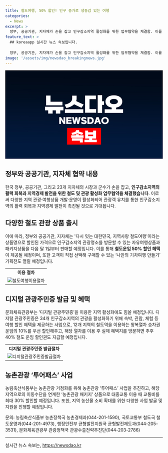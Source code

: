 ```yaml
---
title: 철도여행, 50% 할인! 인구 증가로 생동감 있는 여행
categories:
  - News
excerpt: >
  정부, 공공기관, 지자체가 손을 잡고 인구감소지역 활성화를 위한 업무협약을 체결함. 이를 통해 철도운임 50% 할인 상품 출시로 지역 관광 활성화 및 지역경제 발전을 기대함. 다시 잇는 대한민국, 지역사랑 철도여행 상품 판매 및 디지털 관광주민증을 활용한 혜택 제공으로 관광객 유치를 촉진. 23개 지자체 시장·군수 등 100여 명이 참석한 협약식에서 약 18명의 관리자들이 참석했으며, 철도 운임 할인뿐 아니라 숙박, 렌터카, 입장권 등을 할인하는 기획전도 열릴 예정.
feature_text: >
  ## koreaapp 실시간 뉴스 속보입니다.

  정부, 공공기관, 지자체가 손을 잡고 인구감소지역 활성화를 위한 업무협약을 체결함. 이를 통해 철도운임 50% 할인 상품 출시로 지역 관광 활성화 및 지역경제 발전을 기대함. 다시 잇는 대한민국, 지역사랑 철도여행 상품 판매 및 디지털 관광주민증을 활용한 혜택 제공으로 관광객 유치를 촉진. 23개 지자체 시장·군수 등 100여 명이 참석한 협약식에서 약 18명의 관리자들이 참석했으며, 철도 운임 할인뿐 아니라 숙박, 렌터카, 입장권 등을 할인하는 기획전도 열릴 예정.
image: '/assets/img/newsdao_breakingnews.jpg'
---
```


<p><img src="/assets/img/newsdao_breakingnews.jpg" alt="koreaapp 속보" /></p>

<h2 data-ke-size="size26">정부와 공공기관, 지자체 협약 내용</h2>

<p data-ke-size="size16">한국 정부, 공공기관, 그리고 23개 지자체의 시장과 군수가 손을 잡고, <b>인구감소지역의 활력 회복과 지역경제 발전을 위한 철도 및 관광 활성화 업무협약을 체결했습니다</b>. 이로써 다양한 지역 관광·여행상품 개발·운영이 활성화되어 관광객 유치를 통한 인구감소지역의 활력 회복과 지역경제 발전이 촉진될 것으로 기대됩니다.</p>

<h2 data-ke-size="size26">다양한 철도 관광 상품 출시</h2>

<p data-ke-size="size16">이에 따라, 정부와 공공기관, 지자체는 '다시 잇는 대한민국, 지역사랑 철도여행'이라는 상품명으로 할인된 가격으로 인구감소지역 관광명소를 방문할 수 있는 자유여행상품과 패키지상품을 다음 달 1일부터 판매할 예정입니다. 이를 통해 <b>철도운임 50% 할인 혜택</b>이 제공될 예정이며, 또한 고객이 직접 선택해 구매할 수 있는 ‘나만의 기차여행 만들기’ 기획전도 열릴 예정입니다.</p>

<table>
    <tr>
        <td style="text-align: center; height: 17px;"><b>이용 절차</b></td>
    </tr>
    <tr>
        <td style="text-align: center; height: 17px;"><img src="https://www.example.com/images/철도여행이용절차.png" alt="철도여행이용절차"></td>
    </tr>
</table>

<h2 data-ke-size="size26">디지털 관광주민증 발급 및 혜택</h2>

<p data-ke-size="size16">문화체육관광부는 ‘디지털 관광주민증’을 이용한 지역 활성화에도 힘쓸 예정입니다. 디지털 관광주민증은 34개 인구감소지역의 관광을 활성화하기 위해 숙박, 관람, 체험 등 여행 할인 혜택을 제공하는 사업으로, 12개 지역의 철도역을 이용하는 왕복열차 승차권 운임의 10%를 우선 할인해주고, 해당 열차를 이용 후 실제 혜택지를 방문하면 추후 40% 철도 운임 할인권도 지급할 예정입니다.</p>

<table>
    <tr>
        <td style="text-align: center; height: 17px;"><b>디지털 관광주민증 발급절차</b></td>
    </tr>
    <tr>
        <td style="text-align: center; height: 17px;"><img src="https://www.example.com/images/디지털관광주민증발급절차.png" alt="디지털관광주민증발급절차"></td>
    </tr>
</table>

<h2 data-ke-size="size26">농촌관광 ‘투어패스’ 사업</h2>

<p data-ke-size="size16">농림축산식품부는 농촌관광 거점화를 위해 농촌관광 ‘투어패스’ 사업을 추진하고, 해당 지역으로의 이동수단을 연계한 ‘농촌관광 패키지’ 상품으로 대중교통 이용 때 교통비를 최대 30% 할인할 예정입니다. 또한, 지역 농산물 소비 확대를 위한 다양한 사업 발굴 및 지원을 진행할 예정입니다.</p>

<p data-ke-size="size16">문의: 농림축산식품부 농촌정책국 농촌경제과(044-201-1590), 국토교통부 철도국 철도운영과(044-201-4973), 행정안전부 균형발전지원국 균형발전제도과(044-205-3531), 문화체육관광부 관광정책국 관광수출전략추진단(044-203-2786)</p>

<p><hr></p>
실시간 뉴스 속보는, <a href="https://newsdao.kr" rel="dofollow">https://newsdao.kr</a>


